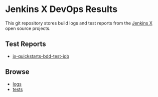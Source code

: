 # Jenkins X DevOps Results

This git repository stores build logs and test reports from the [Jenkins X](https://jenkins-x.io/) open source projects.

## Test Reports

* [jx-quickstarts-bdd-test-job](https://jenkins-x.github.io/jx-devops-results/jenkins-x/tests/jenkins-x/jx-quickstarts-bdd-test-job/allure/)

## Browse

* [logs](https://github.com/jenkins-x/jx-devops-results/tree/gh-pages/jenkins-x/logs)
* [tests](https://github.com/jenkins-x/jx-devops-results/tree/gh-pages/jenkins-x/tests/jenkins-x)


